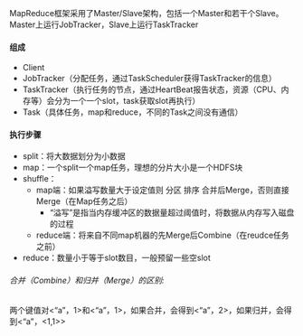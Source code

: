 MapReduce框架采用了Master/Slave架构，包括一个Master和若干个Slave。
Master上运行JobTracker，Slave上运行TaskTracker
#### 组成
- Client
- JobTracker（分配任务，通过TaskScheduler获得TaskTracker的信息）
- TaskTracker（执行任务的节点，通过HeartBeat报告状态，资源（CPU、内存等）会分为一个一个slot，task获取slot再执行）
- Task（具体任务，map和reduce，不同的Task之间没有通信）
#### 执行步骤
- split：将大数据划分为小数据
- map：一个split一个map任务，理想的分片大小是一个HDFS块
- shuffle：
	- map端：如果溢写数量大于设定值则 分区 排序 合并后Merge，否则直接Merge（在Map任务之后）
		- “溢写”是指当内存缓冲区的数据量超过阈值时，将数据从内存写入磁盘的过程
	- reduce端：将来自不同map机器的先Merge后Combine（在reudce任务之前）
- reduce：数量小于等于slot数目，一般预留一些空slot

###### 合并（Combine）和归并（Merge）的区别:
两个键值对<“a”，1>和<“a”，1>，如果合并，会得到<“a”，2>，如果归并，会得到<“a”，<1,1>>

